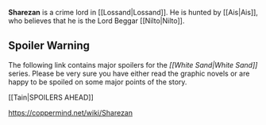 **Sharezan** is a crime lord in [[Lossand\|Lossand]].
He is hunted by [[Ais\|Ais]], who believes that he is the Lord Beggar [[Nilto\|Nilto]].

## Spoiler Warning
The following link contains major spoilers for the *[[White Sand\|White Sand]]* series. Please be very sure you have either read the graphic novels or are happy to be spoiled on some major points of the story.

[[Tain\|SPOILERS AHEAD]]



https://coppermind.net/wiki/Sharezan